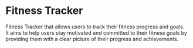 # Fitness Tracker

Fitness Tracker that allows users to track their fitness progress and goals.  
 It aims to help users stay motivated and committed to their fitness goals
by providing them with a clear picture of their progress and achievements.
